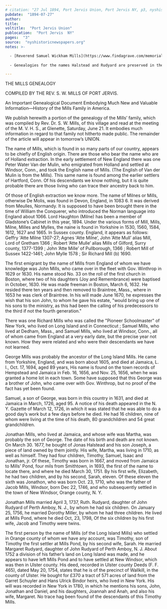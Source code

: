 ```yaml
---
# citation: "27 Jul 1894, Port Jervis Union, Port Jervis NY, p3, nyshistoricnewspapers.org."
pubdate:  "1894-07-27"
author: 
title: 
voltitle:  "Port Jervis Union"
publocation:  "Port Jervis  NY"
pages:  "3"
source:  "nyshistoricnewspapers.org"
notes: >-

  - [Reverend Samuel Wickham Mills](https://www.findagrave.com/memorial/58270648/samuel-wickham-mills) (05 Apr 1820 to 22 Nov 1902). The Reverend’s obituary in the Tri-States Union was not only the lead story of their 04 Dec 1902 edition, it took fully half of the front page and includes his photo, and reproduces many details from this history of the Mills family.
  
  - Genealogies for the names Halstead and Rudyard are preserved in the collection <a href="https://www.queenslibrary.org/manuscripts/0205#bg-largeview-about">The Mills Family of Jamaica and Mills Pond, Long Island</a>, Archives at Queens Library, Queens Borough Public Library, Jamaica NY.

---
```


THE MILLS GENEALOGY 

COMPILED BY THE REV. S. W. MILLS OF PORT JERVIS. 

An Important Genealogical Document Embodying Much New and Valuable Information—History of the Mills Family in America.

We publish herewith a portion of the genealogy of the Mills’ family, which was compiled by Rev. Dr. S. W. Mills, of this village and read at the meeting of the M. V. H. S., at Glenette, Saturday, June 21. It embodies much information in regard to that family not hitherto made public. The remainder of the article will appear in tomorrow’s UNION. 

The name of Mills, which is found in so many parts of our country, appears to be chiefly of English origin. There are those who bear the name who are of Holland extraction. In the early settlement of New England there was one Peter Water Van der Mulin, who emigrated from Holland and settled at Windsor, Conn., and took the English name of Mills. (The English of Van der Mulin is from the Mills). This same name is found among the earlier settlers of Hartford, Conn. Of his descendants we know nothing, but it is quite probable there are those living who can trace their ancestry back to him.  

Of those of English extraction we know more. The name of Milnes or Mills, otherwise De Molis, was found in Devon, England, in 1083 6. It was derived from Meulles, Normandy. It is supposed to have been brought there in the time of William the Conquerer, who introduced the Norman language into England about 1066. Lord Haughton (Milne) has been a member of Gladstone’s Cabinet in this year, 1894. Under the various forms of Mill, Mills, Milne, Milles and Mylles, the naine is found in Yorkshire in 1530, 1560, 1584, 1612, 1627 and 1665. In Sussex county. England, it appears as follows: Geffry 'Atte Milne 1307-27; Agnes 'Atte Milne’, John ’Atte Mull’ alias Mill, Lord of Gretham 1366 ; Robert ‘Atte Mulle’ alias Mills of Gilford, Surry county, 1377-1399 ; John ’Atte Mille’ of Pullborough, 1366 ; Robert Mill of Sussex 1422-1461; John Mylle 1578 ; Sir Richard Mill (b) 1690. 

The first emigrant by the name of Mills from England of whom we have knowledge was John Mills, who came over in the fleet with Gov. Winthrop in 1629 or 1630. His name stood No. 33 on the roll of the first church in Boston, where two of his daughters (Joy and Remembrance) were baptised in October, 1630. He was made freeman in Boston, March 6, 1632. He resided there ten years and then removed to Braintree, Mass., where in 1653 he was clerk of Braintree. In his will made June 1670, he expresses the wish that his son John, to whom he gave his estate, "would bring up one of his sons to the ministry, as this had been the calling of his predecessors to the third if not the fourth generation." 

There was one Richard Mills who was called the "Pioneer Schoolmaster" of New York, who lived on Long Island and in Connecticut ; Samuel Mills, who lived at Dedham, Mass., and Samuel Mills, who lived at Windsor, Conn., all of whom came from England at a very early date, but the precise year not known. How they were related and who were their descendants we have not learned.  

George Mills was probably the ancestor of the Long Island Mills. He came from Yorkshire, England, and was born about 1605, and died at Jamaica, L. I., Oct. 17, 1694, aged 89 years, His name is found on the town records of Hempstead and Jamaica in Feb. 16, 1656, and Nov. 25, 1656, when he was granted a home lot in each town. Some have supposed that this George was a brother of John, who came over with Gov. Winthrop, but no proof of the fact has yet been found. 

Samuel, a son of George, was born in this country in 1631, and died at Jamaica in March, 1726, aged 95. A notice of his death appeared in the N. Y. Gazette of March 12, 1726, in which it was stated that he was able to do a good day’s work but a few days before he died. He had 16 children, nine of whom were living at the time of his death, 80 grandchildren and 54 great grandchildren. 

Jonathan Mills, who lived at Jamaica, and whose wife was Martha, was probably the son of George. The date of his birth and death are not known. On March 30. 1677, he bought of Jonas Halstead and his son Joseph, a piece of land owned by them jointly. His wife, Martha, was living in 1710, as well as himself. They had four children, Timothy, Samuel, Isaac and Jonathan, jr. Of these, Timothy was born in 1667, and moved from Jamaica to Mills' Pond, four mils from Smithtown, in 1693, the first of the name to locate there, and where he died March 30, 1751. By his first wife, Elizabeth, he had two children, and by his second, Sarah, eleven. Of these eleven the sixth was Jonathon, who was born Oct. 23, 1710, who was the father of Jacob Mills, Windsor, born Dec 22, 1746, and who subsequently settled in the town of New Windsor, Orange county, N. Y. 

Jonathan Mills married April 3, 1737, Ruth. Rudyard, daughter of John Rudyard of Perth Amboy, N. J., by whom he had six children. On January 25, 1756, he married Dorothy Miller, by whom he had three children. He lived at Mills Pond, where he died Oct, 23, 1798, Of the six children by his first wife, Jacob and Timothy were twins. 

The first person by the name of Mills (of the Long Island Mills) who settled in Orange county of whom we have any account, was Timothy, son of Timothy the first settler at Mills Pond, by his second wife, Sarah. He married Margaret Rudyard, daughter of John Rudyard of Perth Amboy, N. J. About 1752 a division of his father’s land on Long Island was made, and he appears to have left Mills Pond and to have settled at New Windsor, which was then in Ulster county. His deed, recorded in Ulster county Deeds (F. F. 465), dated May 20, 1754, states that he is of the precinct of Wallkill, in the county of Ulster. He bought for £370 a tract of 571 acres of land from the Garret Schuyler and Hans Ulrick Bindor heirs, who lived in New York. His will was recorded in New York in 1780, in which he mentions his sons, John, Jonathan and Daniel, and his daughters, Joannah and Anah, and also his wife, Margaret. No trace hag been found of the descendants of this Timothy Mills. 
